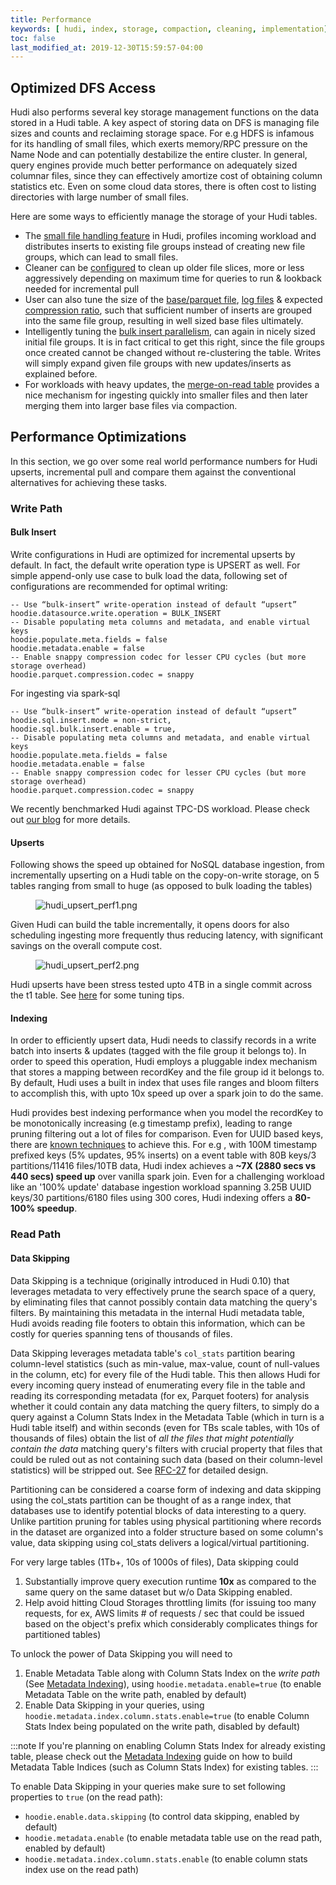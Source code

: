 ```yaml
---
title: Performance
keywords: [ hudi, index, storage, compaction, cleaning, implementation]
toc: false
last_modified_at: 2019-12-30T15:59:57-04:00
---
```


## Optimized DFS Access

Hudi also performs several key storage management functions on the data stored in a Hudi table. A key aspect of storing data on DFS is managing file sizes and counts
and reclaiming storage space. For e.g HDFS is infamous for its handling of small files, which exerts memory/RPC pressure on the Name Node and can potentially destabilize
the entire cluster. In general, query engines provide much better performance on adequately sized columnar files, since they can effectively amortize cost of obtaining
column statistics etc. Even on some cloud data stores, there is often cost to listing directories with large number of small files.

Here are some ways to efficiently manage the storage of your Hudi tables.

- The [small file handling feature](/docs/configurations/#hoodieparquetsmallfilelimit) in Hudi, profiles incoming workload
  and distributes inserts to existing file groups instead of creating new file groups, which can lead to small files.
- Cleaner can be [configured](/docs/configurations#hoodiecleanercommitsretained) to clean up older file slices, more or less aggressively depending on maximum time for queries to run & lookback needed for incremental pull
- User can also tune the size of the [base/parquet file](/docs/configurations#hoodieparquetmaxfilesize), [log files](/docs/configurations#hoodielogfilemaxsize) & expected [compression ratio](/docs/configurations#hoodieparquetcompressionratio),
  such that sufficient number of inserts are grouped into the same file group, resulting in well sized base files ultimately.
- Intelligently tuning the [bulk insert parallelism](/docs/configurations#hoodiebulkinsertshuffleparallelism), can again in nicely sized initial file groups. It is in fact critical to get this right, since the file groups
  once created cannot be changed without re-clustering the table. Writes will simply expand given file groups with new updates/inserts as explained before.
- For workloads with heavy updates, the [merge-on-read table](/docs/concepts#merge-on-read-table) provides a nice mechanism for ingesting quickly into smaller files and then later merging them into larger base files via compaction.

## Performance Optimizations

In this section, we go over some real world performance numbers for Hudi upserts, incremental pull and compare them against
the conventional alternatives for achieving these tasks.

### Write Path

#### Bulk Insert

Write configurations in Hudi are optimized for incremental upserts by default. In fact, the default write operation type is UPSERT as well.
For simple append-only use case to bulk load the data, following set of configurations are recommended for optimal writing:
```
-- Use “bulk-insert” write-operation instead of default “upsert”
hoodie.datasource.write.operation = BULK_INSERT
-- Disable populating meta columns and metadata, and enable virtual keys
hoodie.populate.meta.fields = false
hoodie.metadata.enable = false
-- Enable snappy compression codec for lesser CPU cycles (but more storage overhead)
hoodie.parquet.compression.codec = snappy
```

For ingesting via spark-sql
```
-- Use “bulk-insert” write-operation instead of default “upsert”
hoodie.sql.insert.mode = non-strict,
hoodie.sql.bulk.insert.enable = true,
-- Disable populating meta columns and metadata, and enable virtual keys
hoodie.populate.meta.fields = false
hoodie.metadata.enable = false
-- Enable snappy compression codec for lesser CPU cycles (but more storage overhead)
hoodie.parquet.compression.codec = snappy
```

We recently benchmarked Hudi against TPC-DS workload. 
Please check out [our blog](/blog/2022/06/29/Apache-Hudi-vs-Delta-Lake-transparent-tpc-ds-lakehouse-performance-benchmarks) for more details.

#### Upserts

Following shows the speed up obtained for NoSQL database ingestion, from incrementally upserting on a Hudi table on the copy-on-write storage,
on 5 tables ranging from small to huge (as opposed to bulk loading the tables)

<figure>
    <img className="docimage" src={require("/assets/images/hudi_upsert_perf1.png").default} alt="hudi_upsert_perf1.png"  />
</figure>

Given Hudi can build the table incrementally, it opens doors for also scheduling ingesting more frequently thus reducing latency, with
significant savings on the overall compute cost.

<figure>
    <img className="docimage" src={require("/assets/images/hudi_upsert_perf2.png").default} alt="hudi_upsert_perf2.png"  />
</figure>

Hudi upserts have been stress tested upto 4TB in a single commit across the t1 table. 
See [here](https://cwiki.apache.org/confluence/display/HUDI/Tuning+Guide) for some tuning tips.

#### Indexing

In order to efficiently upsert data, Hudi needs to classify records in a write batch into inserts & updates (tagged with the file group
it belongs to). In order to speed this operation, Hudi employs a pluggable index mechanism that stores a mapping between recordKey and
the file group id it belongs to. By default, Hudi uses a built in index that uses file ranges and bloom filters to accomplish this, with
upto 10x speed up over a spark join to do the same.

Hudi provides best indexing performance when you model the recordKey to be monotonically increasing (e.g timestamp prefix), leading to range pruning filtering
out a lot of files for comparison. Even for UUID based keys, there are [known techniques](https://www.percona.com/blog/2014/12/19/store-uuid-optimized-way/) to achieve this.
For e.g , with 100M timestamp prefixed keys (5% updates, 95% inserts) on a event table with 80B keys/3 partitions/11416 files/10TB data, Hudi index achieves a
**~7X (2880 secs vs 440 secs) speed up** over vanilla spark join. Even for a challenging workload like an '100% update' database ingestion workload spanning
3.25B UUID keys/30 partitions/6180 files using 300 cores, Hudi indexing offers a **80-100% speedup**.


### Read Path

#### Data Skipping
 

Data Skipping is a technique (originally introduced in Hudi 0.10) that leverages metadata to very effectively prune the search space of a query,
by eliminating files that cannot possibly contain data matching the query's filters. By maintaining this metadata in the internal Hudi metadata table,
Hudi avoids reading file footers to obtain this information, which can be costly for queries spanning tens of thousands of files.

Data Skipping leverages metadata table's `col_stats` partition bearing column-level statistics (such as min-value, max-value, count of null-values in the column, etc)
for every file of the Hudi table. This then allows Hudi for every incoming query instead of enumerating every file in the table and reading its corresponding metadata
(for ex, Parquet footers) for analysis whether it could contain any data matching the query filters, to simply do a query against a Column Stats Index
in the Metadata Table (which in turn is a Hudi table itself) and within seconds (even for TBs scale tables, with 10s of thousands of files) obtain the list
of _all the files that might potentially contain the data_ matching query's filters with crucial property that files that could be ruled out as not containing such data
(based on their column-level statistics) will be stripped out. See [RFC-27](https://github.com/apache/hudi/blob/master/rfc/rfc-27/rfc-27.md) for detailed design.

Partitioning can be considered a coarse form of indexing and data skipping using the col_stats partition can be thought of as a range index, that databases use to identify potential 
blocks of data interesting to a query. Unlike partition pruning for tables using physical partitioning where records in the dataset are organized into a folder structure based 
on some column's value, data skipping using col_stats delivers a logical/virtual partitioning.

For very large tables (1Tb+, 10s of 1000s of files), Data skipping could

1. Substantially improve query execution runtime **10x** as compared to the same query on the same dataset but w/o Data Skipping enabled.
2. Help avoid hitting Cloud Storages throttling limits (for issuing too many requests, for ex, AWS limits # of requests / sec that could be issued based on the object's prefix which considerably complicates things for partitioned tables)

To unlock the power of Data Skipping you will need to

1. Enable Metadata Table along with Column Stats Index on the _write path_ (See [Metadata Indexing](/docs/metadata_indexing)), using `hoodie.metadata.enable=true` (to enable Metadata Table on the write path, enabled by default)
2. Enable Data Skipping in your queries, using `hoodie.metadata.index.column.stats.enable=true` (to enable Column Stats Index being populated on the write path, disabled by default)

:::note
If you're planning on enabling Column Stats Index for already existing table, please check out the [Metadata Indexing](/docs/metadata_indexing) guide on how to build Metadata Table Indices (such as Column Stats Index) for existing tables.
:::

To enable Data Skipping in your queries make sure to set following properties to `true` (on the read path): 

  - `hoodie.enable.data.skipping` (to control data skipping, enabled by default)
  - `hoodie.metadata.enable` (to enable metadata table use on the read path, enabled by default)
  - `hoodie.metadata.index.column.stats.enable` (to enable column stats index use on the read path)
